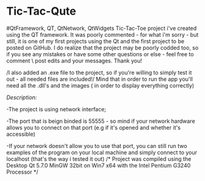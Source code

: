 # Tic-Tac-Qute
#QtFramework, QT, QtNetwork, QtWidgets
Tic-Tac-Toe project i've created using the QT framework.
It was poorly commented - for what i'm sorry - but still, it is one of my first projects using the Qt and the first project to be posted on GitHub.
I do realize that the project may be poorly codded too, so if you see any mistakes or have some other questions or else - feel free to comment \ post edits and your messages. Thank you!

/I also added an .exe file to the project, so if you're willing to simply test it out - all needed files are included!/
Mind that in order to run the app you'll need all the .dll's and the images ( in order to display everything correctly)

*Description:*

-The project is using network interface;

-The port that is beign binded is 55555 - so mind if your network hardware allows you to connect on that port (e.g if it's opened and whether it's accessible)

-If your network doesn't allow you to use that port, you can still run two examples of the program on your local machine and simply connect to your localhost (that's the way i tested it out)
/*
  Project was compiled using the Desktop Qt 5.7.0 MinGW 32bit on Win7 x64 with the Intel Pentium G3240 Processor
*/
